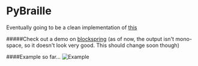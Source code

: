 # PyBraille
Eventually going to be a clean implementation of [this](https://github.com/Robert-Wett/dailyprogrammer/blob/master/143_Braille.py)

#####Check out a demo on [blockspring](https://python.blockspring.com/blocks/84) (as of now, the output isn't mono-space, so it doesn't look very good. This should change soon though)

####Example so far...
![Example](https://raw.github.com/Robert-Wett/PyBraille/master/img/screenshot4.png)
